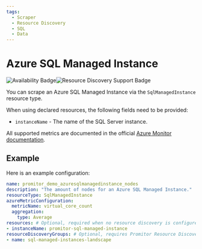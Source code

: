 ```yaml
---
tags:
  - Scraper
  - Resource Discovery
  - SQL
  - Data
---
```


# Azure SQL Managed Instance

![Availability Badge](https://img.shields.io/badge/Available%20Starting-v1.1-green.svg)![Resource Discovery Support Badge](https://img.shields.io/badge/Support%20for%20Resource%20Discovery-Yes-green.svg)

You can scrape an Azure SQL Managed Instance via the `SqlManagedInstance`
 resource type.

When using declared resources, the following fields need to be provided:

- `instanceName` - The name of the SQL Server instance.

All supported metrics are documented in the official [Azure Monitor documentation](https://learn.microsoft.com/en-us/azure/azure-monitor/essentials/metrics-supported#microsoftsqlmanagedinstances).

## Example

Here is an example configuration:

```yaml
name: promitor_demo_azuresqlmanagedinstance_nodes
description: "The amount of nodes for an Azure SQL Managed Instance."
resourceType: SqlManagedInstance
azureMetricConfiguration:
  metricName: virtual_core_count
  aggregation:
    type: Average
resources: # Optional, required when no resource discovery is configured
- instanceName: promitor-sql-managed-instance
resourceDiscoveryGroups: # Optional, requires Promitor Resource Discovery agent (https://docs.promitor.io/latest/how-it-works#using-resource-discovery)
- name: sql-managed-instances-landscape
```
